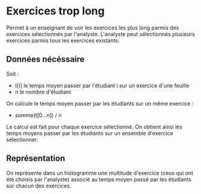 # Exercices trop long

Permet à un enseignant de voir les exercices les plus long parmis des exercices sélectionnés par l'analyste. L'analyste peut sélectionnés plusieurs exercices parmis tous les exercices existants.

## Données nécéssaire

Soit :
* t[i] le temps moyen passer par l'étudiant i sur un exercice d'une feuille
* n le nombre d'étudiant

On calcule le temps moyen passer par les étudiants sur un même exercice :
* somme(t[0...n]) / n


Le calcul est fait pour chaque exercice sélectionné. On obtient ainsi les temps moyens passer par les étudiants sur un ensemble d'exercice sélectionner.

## Représentation

On représente dans un histogramme une multitude d'exercice (ceux qui ont été choisis par l'analyste) associé au temps moyen passé par les étudiants sur chacun des exercices.





